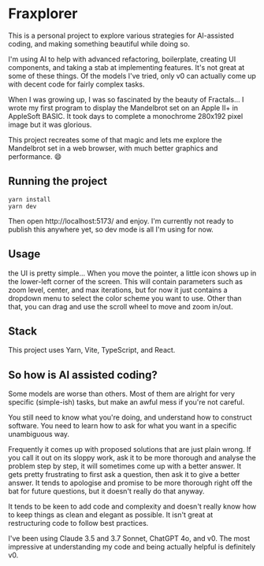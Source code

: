 # Fraxplorer

This is a personal project to explore various strategies for AI-assisted coding, and making something beautiful
while doing so.

I'm using AI to help with advanced refactoring, boilerplate, creating UI components, and taking a stab at implementing
features. It's not great at some of these things. Of the models I've tried, only v0 can actually come up with
decent code for fairly complex tasks.

When I was growing up, I was so fascinated by the beauty of Fractals... I wrote my first program
to display the Mandelbrot set on an Apple II+ in AppleSoft BASIC. It took days to complete a monochrome 280x192
pixel image but it was glorious.

This project recreates some of that magic and lets me explore the Mandelbrot set in a web browser, with much better
graphics and performance. :smile:

## Running the project

```
yarn install
yarn dev
```

Then open http://localhost:5173/ and enjoy. I'm currently not ready to publish this anywhere yet, so dev mode is all
I'm using for now.

## Usage

the UI is pretty simple... When you move the pointer, a little icon shows up in the lower-left corner of the screen.
This will contain parameters such as zoom level, center, and max iterations, but for now it just contains a dropdown
menu to select the color scheme you want to use. Other than that, you can drag and use the scroll wheel to move
and zoom in/out.

## Stack

This project uses Yarn, Vite, TypeScript, and React.

## So how is AI assisted coding?

Some models are worse than others. Most of them are alright for very specific (simple-ish)
tasks, but make an awful mess if you're not careful.

You still need to know what you're doing, and understand how to construct software. You need to learn how to ask for
what you want in a specific unambiguous way.

Frequently it comes up with proposed solutions that are just plain wrong. If you call it out on its sloppy work, ask it
to be more thorough and analyse the problem step by step, it will sometimes come up with a better answer. It gets
pretty frustrating to first ask a question, then ask it to give a better answer. It tends to apologise and promise
to be more thorough right off the bat for future questions, but it doesn't really do that anyway.

It tends to be keen to add code and complexity and doesn't really know how to keep things as clean and elegant as
possible. It isn't great at restructuring code to follow best practices.

I've been using Claude 3.5 and 3.7 Sonnet, ChatGPT 4o, and v0. The most impressive at understanding my code and
being actually helpful is definitely v0.

